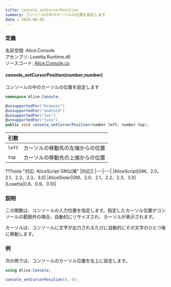 ```yaml
---
title: console_setCursorPosition
summary: コンソールの中のカーソルの位置を設定します
date : 2024-06-05
---
```


### 定義
名前空間: Alice.Console<br/>
アセンブリ: Losetta.Runtime.dll<br/>
ソースコード: [Alice.Console.cs](https://github.com/WSOFT-Project/Losetta/blob/master/Losetta.Runtime/Alice.Console.cs)

#### console_setCursorPosition(number,number)

コンソールの中のカーソルの位置を設定します

```cs title="AliceScript"
namespace Alice.Console;

@unsupportedFor("browser")
@unsupportedFor("android")
@unsupportedFor("ios")
@unsupportedFor("tvos")
public void console_setCursorPosition(number left, number top);
```

|引数| |
|---|---|
|`left`|カーソルの移動先の左端からの位置|
|`top`|カーソルの移動先の上端からの位置|

???note "対応: AliceScript GM以降"
    |対応||
    |---|---|
    |AliceScript|GM、2.0、2.1、2.2、2.3、3.0|
    |AliceSister|GM、2.0、2.1、2.2、2.3、3.0|
    |Losetta|0.8、0.9、0.10|

### 説明

この関数は、コンソールの入力位置を指定します。指定したカーソル位置がコンソールの範囲外の場合、自動的にリサイズされ、カーソルが表示されます。

カーソルは、コンソールに文字が出力されるたびに自動的にその文字のひとつ後に移動します。

### 例
次の例では、コンソールのカーソル位置を左上に設定します。

```cs title="AliceScript"
using Alice.Console;

console_setCursorPosition(0, 0);
```